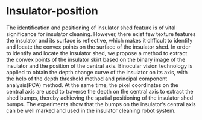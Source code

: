 # Insulator-position
The identification and positioning of insulator shed feature is of vital significance for insulator cleaning. However, there exist few texture features the insulator and its surface is reflective, which makes it difficult to identify and locate the convex points on the surface of the insulator shed. In order to identify and locate the insulator shed, we propose a method to extract the convex points of the insulator skirt based on the binary image of the insulator and the position of the central axis. Binocular vision technology is applied to obtain the depth change curve of the insulator on its axis, with the help of the depth threshold method and principal component analysis(PCA) method. At the same time, the pixel coordinates on the central axis are used to traverse the depth on the central axis to extract the shed bumps, thereby achieving the spatial positioning of the insulator shed bumps. The experiments show that the bumps on the insulator’s central axis can be well marked and used in the insulator cleaning robot system.
